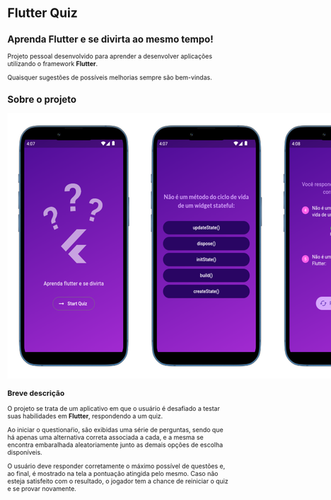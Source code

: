 # Flutter Quiz

## Aprenda Flutter e se divirta ao mesmo tempo!

Projeto pessoal desenvolvido para aprender a desenvolver aplicações utilizando o framework **Flutter**.

Quaisquer sugestões de possíveis melhorias sempre são bem-vindas.

## Sobre o projeto

<div style="display: flex; flex-direction: row;">
<img 
    src="./assets/readmeImages/homePage.png" 
    style="width: 300px; height: 600px;" 
/>
<img 
    src="./assets/readmeImages/quizPage.png" 
    style=" width: 300px; height: 600px;" 
/>
<img 
    src="./assets/readmeImages/resultPage.png" 
    style=" width: 300px; height: 600px;" 
/>

</div>

### Breve descrição 

O projeto se trata de um aplicativo em que o usuário é desafiado a testar suas habilidades em **Flutter**, respondendo a um quiz.

Ao iniciar o questionaŕio, são exibidas uma série de perguntas, sendo que há apenas uma alternativa correta associada a cada, e a mesma se encontra embaralhada aleatoriamente junto as demais opções de escolha disponíveis.

O usuário deve responder corretamente o máximo possível de questões e, ao final, é mostrado na tela a pontuação atingida pelo mesmo. Caso não esteja satisfeito com o resultado, o jogador tem a chance de reiniciar o quiz e se provar novamente.